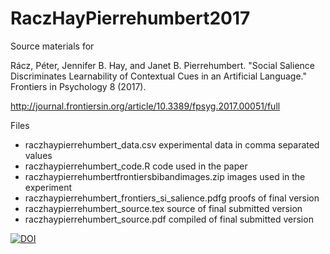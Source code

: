 # RaczHayPierrehumbert2017

Source materials for 

Rácz, Péter, Jennifer B. Hay, and Janet B. Pierrehumbert. "Social Salience Discriminates Learnability of Contextual Cues in an Artificial Language." Frontiers in Psychology 8 (2017).

http://journal.frontiersin.org/article/10.3389/fpsyg.2017.00051/full

Files

- raczhaypierrehumbert_data.csv experimental data in comma separated values
- raczhaypierrehumbert_code.R code used in the paper
- raczhaypierrehumbertfrontiersbibandimages.zip images used in the experiment
- raczhaypierrehumbert_frontiers_si_salience.pdfg proofs of final version
- raczhaypierrehumbert_source.tex source of final submitted version
- raczhaypierrehumbert_source.pdf compiled of final submitted version

[![DOI](https://zenodo.org/badge/184551796.svg)](https://zenodo.org/badge/latestdoi/184551796)


